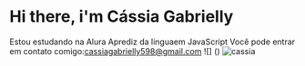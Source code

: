# Hi there, i'm Cássia Gabrielly
Estou estudando na Alura
Aprediz da linguaem JavaScript
Você pode entrar em contato comigo:cassiagabrielly598@gmail.com
![] () ![cassia](https://github.com/user-attachments/assets/a546c9c8-c2f3-48de-8ad3-3d8b4e8f9019)
